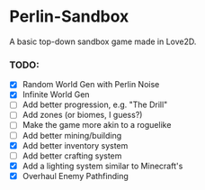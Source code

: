 # Perlin-Sandbox
A basic top-down sandbox game made in Love2D.

### TODO:
- [x] Random World Gen with Perlin Noise
- [x] Infinite World Gen
- [ ] Add better progression, e.g. "The Drill"
- [ ] Add zones (or biomes, I guess?)
- [ ] Make the game more akin to a roguelike
- [ ] Add better mining/building
- [x] Add better inventory system
- [ ] Add better crafting system
- [x] Add a lighting system similar to Minecraft's
- [x] Overhaul Enemy Pathfinding